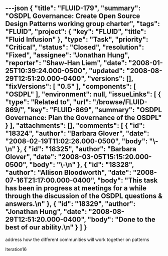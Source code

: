 ---json
{
  "title": "FLUID-179",
  "summary": "OSDPL Governance: Create Open Source Design Patterns working group charter",
  "tags": "FLUID",
  "project": {
    "key": "FLUID",
    "title": "Fluid Infusion"
  },
  "type": "Task",
  "priority": "Critical",
  "status": "Closed",
  "resolution": "Fixed",
  "assignee": "Jonathan Hung",
  "reporter": "Shaw-Han Liem",
  "date": "2008-01-25T10:39:24.000-0500",
  "updated": "2008-08-29T12:51:20.000-0400",
  "versions": [],
  "fixVersions": [
    "0.5"
  ],
  "components": [
    "OSDPL"
  ],
  "environment": null,
  "issueLinks": [
    {
      "type": "Related to",
      "url": "/browse/FLUID-869/",
      "key": "FLUID-869",
      "summary": "OSDPL Governance: Plan the Governance of the OSDPL"
    }
  ],
  "attachments": [],
  "comments": [
    {
      "id": "18324",
      "author": "Barbara Glover",
      "date": "2008-02-19T11:02:26.000-0500",
      "body": "\\-\n"
    },
    {
      "id": "18325",
      "author": "Barbara Glover",
      "date": "2008-03-05T15:15:20.000-0500",
      "body": "\\-\n"
    },
    {
      "id": "18328",
      "author": "Allison Bloodworth",
      "date": "2008-07-16T21:17:00.000-0400",
      "body": "This task has been in progress at meetings for a while through the discussion of the OSDPL questions & answers.\n"
    },
    {
      "id": "18329",
      "author": "Jonathan Hung",
      "date": "2008-08-29T12:51:20.000-0400",
      "body": "Done to the best of our ability.\n"
    }
  ]
}
---
address how the different communities will work together on patterns

Iteration16

        